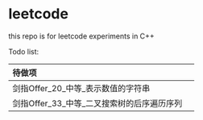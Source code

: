 # leetcode

this repo is for leetcode experiments in C++

Todo list:

| 待做项                        |  |
|:---------------------------|:-|
| 剑指Offer_20_中等_表示数值的字符串     |  |
| 剑指Offer_33_中等_二叉搜索树的后序遍历序列 |  |
